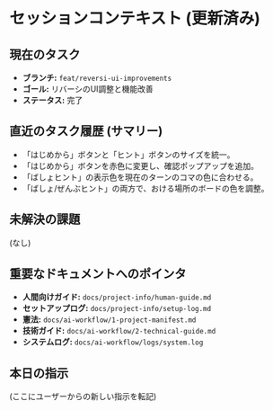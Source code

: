 # セッションコンテキスト (更新済み)

## 現在のタスク
- **ブランチ:** `feat/reversi-ui-improvements`
- **ゴール:** リバーシのUI調整と機能改善
- **ステータス:** 完了

## 直近のタスク履歴 (サマリー)
- 「はじめから」ボタンと「ヒント」ボタンのサイズを統一。
- 「はじめから」ボタンを赤色に変更し、確認ポップアップを追加。
- 「ばしょヒント」の表示色を現在のターンのコマの色に合わせる。
- 「ばしょ/ぜんぶヒント」の両方で、おける場所のボードの色を調整。

## 未解決の課題
(なし)

## 重要なドキュメントへのポインタ
- **人間向けガイド:** `docs/project-info/human-guide.md`
- **セットアップログ:** `docs/project-info/setup-log.md`
- **憲法:** `docs/ai-workflow/1-project-manifest.md`
- **技術ガイド:** `docs/ai-workflow/2-technical-guide.md`
- **システムログ:** `docs/ai-workflow/logs/system.log`

## 本日の指示
(ここにユーザーからの新しい指示を転記)